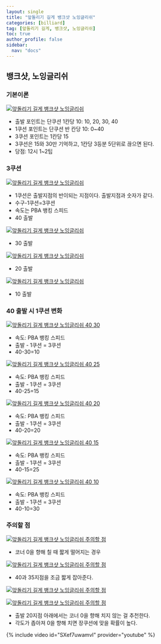 ```yaml
---
layout: single
title: "앞돌리기 길게 뱅크샷 노잉글리쉬"
categories: [billiard]
tag: [앞돌리기 길게, 뱅크샷, 노잉글리쉬] 
toc: true
author_profile: false
sidebar:
  nav: "docs"
---
```


## 뱅크샷, 노잉글리쉬

### 기본이론
[![앞돌리기 길게 뱅크샷 노잉글리쉬](/images/앞돌리기_길게_뱅크샷_노잉글리쉬.png)](/images/앞돌리기_길게_뱅크샷_노잉글리쉬.png)
- 출발 포인트는 단쿠션 1칸당 10: 10, 20, 30, 40
- 1쿠션 포인트는 단쿠션 반 칸당 10: 0~40
- 3쿠션 포인트는 1칸당 15
- 3쿠션은 15와 30만 기억하고, 1칸당 3등분 5단위로 끊으면 된다.
- 당점: 12시 1~2팁

### 3쿠션
[![앞돌리기 길게 뱅크샷 노잉글리쉬 ](/images/앞돌리기_길게_뱅크샷_노잉글리쉬_40.png)](/images/앞돌리기_길게_뱅크샷_노잉글리쉬_40.png)
- 1쿠션은 출발지점의 반이되는 지점이다. 출발지점과 숫자가 같다.
- 수구-1쿠션=3쿠션
- 속도는 PBA 뱅킹 스피드
- 40 출발

[![앞돌리기 길게 뱅크샷 노잉글리쉬 ](/images/앞돌리기_길게_뱅크샷_노잉글리쉬_30.png)](/images/앞돌리기_길게_뱅크샷_노잉글리쉬_30.png)
- 30 출발

[![앞돌리기 길게 뱅크샷 노잉글리쉬 ](/images/앞돌리기_길게_뱅크샷_노잉글리쉬_20.png)](/images/앞돌리기_길게_뱅크샷_노잉글리쉬_20.png)
- 20 출발

[![앞돌리기 길게 뱅크샷 노잉글리쉬 ](/images/앞돌리기_길게_뱅크샷_노잉글리쉬_10.png)](/images/앞돌리기_길게_뱅크샷_노잉글리쉬_10.png)
- 10 출발

### 40 출발 시 1쿠션 변화
[![앞돌리기 길게 뱅크샷 노잉글리쉬 40 30 ](/images/앞돌리기_길게_뱅크샷_노잉글리쉬_40_30.png)](/images/앞돌리기_길게_뱅크샷_노잉글리쉬_40_30.png)
- 속도: PBA 뱅킹 스피드
- 출발 - 1쿠션 = 3쿠션
- 40-30=10

[![앞돌리기 길게 뱅크샷 노잉글리쉬 40 25 ](/images/앞돌리기_길게_뱅크샷_노잉글리쉬_40_25.png)](/images/앞돌리기_길게_뱅크샷_노잉글리쉬_40_25.png)
- 속도: PBA 뱅킹 스피드
- 출발 - 1쿠션 = 3쿠션
- 40-25=15

[![앞돌리기 길게 뱅크샷 노잉글리쉬 40 20 ](/images/앞돌리기_길게_뱅크샷_노잉글리쉬_40_20.png)](/images/앞돌리기_길게_뱅크샷_노잉글리쉬_40_20.png)
- 속도: PBA 뱅킹 스피드
- 출발 - 1쿠션 = 3쿠션
- 40-20=20

[![앞돌리기 길게 뱅크샷 노잉글리쉬 40 15 ](/images/앞돌리기_길게_뱅크샷_노잉글리쉬_40_15.png)](/images/앞돌리기_길게_뱅크샷_노잉글리쉬_40_15.png)
- 속도: PBA 뱅킹 스피드
- 출발 - 1쿠션 = 3쿠션
- 40-15=25

[![앞돌리기 길게 뱅크샷 노잉글리쉬 40 10 ](/images/앞돌리기_길게_뱅크샷_노잉글리쉬_40_10.png)](/images/앞돌리기_길게_뱅크샷_노잉글리쉬_40_10.png)
- 속도: PBA 뱅킹 스피드
- 출발 - 1쿠션 = 3쿠션
- 40-10=30

### 주의할 점
[![앞돌리기 길게 뱅크샷 노잉글리쉬 주의할 점 ](/images/앞돌리기_길게_뱅크샷_노잉글리쉬_주의1.png)](/images/앞돌리기_길게_뱅크샷_노잉글리쉬_주의1.png)
- 코너 0을 향해 칠 때 짧게 떨어지는 경우

[![앞돌리기 길게 뱅크샷 노잉글리쉬 주의할 점 ](/images/앞돌리기_길게_뱅크샷_노잉글리쉬_주의2.png)](/images/앞돌리기_길게_뱅크샷_노잉글리쉬_주의2.png)
- 40과 35지점을 조금 짧게 잡아준다.

[![앞돌리기 길게 뱅크샷 노잉글리쉬 주의할 점 ](/images/앞돌리기_길게_뱅크샷_노잉글리쉬_주의3.png)](/images/앞돌리기_길게_뱅크샷_노잉글리쉬_주의3.png)

[![앞돌리기 길게 뱅크샷 노잉글리쉬 주의할 점 ](/images/앞돌리기_길게_뱅크샷_노잉글리쉬_주의4.png)](/images/앞돌리기_길게_뱅크샷_노잉글리쉬_주의4.png)
- 출발 20지점 아래에서는 코너 0을 향해 치지 않는 걸 추천한다.
- 각도가 좁아져 0을 향해 치면 장쿠션에 맞을 확률이 높다.

{% include video id="SXef7uwamvI" provider="youtube" %}
